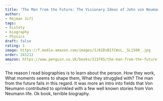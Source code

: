 ```yaml
---
title: 'The Man from the Future: The Visionary Ideas of John von Neumann by Ananyo Bhattacharya'
author:
- Rejman Jiří
tags:
- histoty
- biography
- Physics
draft: false
rating: 1
image: https://f.media-amazon.com/images/I/81DsBIfCWsL._SL1500_.jpg
order: 241212
amazon: https://www.penguin.co.uk/books/313705/the-man-from-the-future-by-bhattacharya-ananyo/9780241398869
---
```


The reason I read biographies is to learn about the person. How they work, What moments seems to shape them, What they struggled with? The man from the future fails in this regard. It was more an intro into fields that Von Neumann contributed to sprinkled with a few well known stories from Von Neumann life. Ok book, terrible biography.
